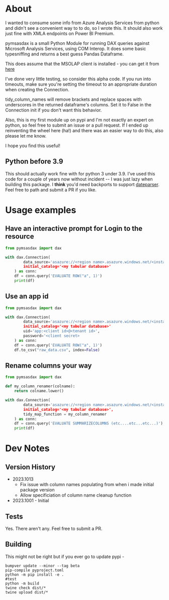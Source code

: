 # About

I wanted to consume some info from Azure Analysis Services from python and didn't see a convenient way to to do, so I wrote this. It should also work just fine with XMLA endpoints on Power BI Premium. 

pymsasdax is a small Python Module for running DAX queries against Microsoft Analysis Services, using COM Interop. It does some basic typesniffing and returns a best guess Pandas Dataframe. 

This does assume that the MSOLAP client is installed - you can get it from [here](https://learn.microsoft.com/en-us/analysis-services/client-libraries?view=asallproducts-allversions)

I've done very little testing, so consider this alpha code. If you run into timeouts, make sure you're setting the timeout to an appropriate duration when creating the Connection. 

tidy_column_names will remove brackets and replace spaces with underscores in the returned dataframe's columns. Set it to False in the Connection init if you don't want this behavior.

Also, this is my first module up on pypi and I'm not exactly an expert on python, so feel free to submit an issue or a pull request. If I ended up reinventing the wheel here (ha!) and there was an easier way to do this, also please let me know.

I hope you find this useful!

## Python before 3.9

This should actually work fine with for python 3 under 3.9. I've used this code for a couple of years now without incident -- I was just lazy when building this package. I **think** you'd need backports to support [dateparser](https://pypi.org/project/dateparser/). Feel free to path and submit a PR if you like. 

# Usage examples

## Have an interactive prompt for Login to the resource

```python
from pymsasdax import dax

with dax.Connection(
        data_source='asazure://<region name>.asazure.windows.net/<instance here>,
        initial_catalog='<my tabular database>'
    ) as conn:
    df = conn.query('EVALUATE ROW("a", 1)')
    print(df)
```

## Use an app id

```python
from pymsasdax import dax

with dax.Connection(
        data_source='asazure://<region name>.asazure.windows.net/<instance here>,
        initial_catalog='<my tabular database>'
        uid='app:<client id>@<tenant id>',
        password='<client secret>
    ) as conn:
    df = conn.query('EVALUATE ROW("a", 1)')
    df.to_csv("raw_data.csv", index=False)        
```

## Rename columns your way
```python
from pymsasdax import dax

def my_column_renamer(colname):
    return colname.lower()

with dax.Connection(
        data_source='asazure://<region name>.asazure.windows.net/<instance here>,
        initial_catalog='<my tabular database>',
        tidy_map_function = my_column_renamer
    ) as conn:
    df = conn.query('EVALUATE SUMMARIZECOLUMNS (etc....etc...etc...)')
    print(df)
```

# Dev Notes

## Version History

* 2023.1013
  * Fix issue with column names populating from when i made initial package version
  * Allow specificiation of column name cleanup function
* 2023.1001 - Initial
## Tests

Yes. There aren't any. Feel free to submit a PR. 

## Building

This might not be right but if you ever go to update pypi - 
```
bumpver update --minor --tag beta
pip-compile pyproject.toml
python -m pip install -e . 
#test
python -m build
twine check dist/*
twine upload dist/*
```

